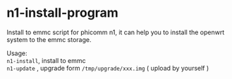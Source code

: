 # n1-install-program

Install to emmc script for phicomm n1, it can help you to install the openwrt system to the emmc storage.  

Usage:  
`n1-install`, install to emmc  
`n1-update` , upgrade form `/tmp/upgrade/xxx.img` ( upload by yourself )
